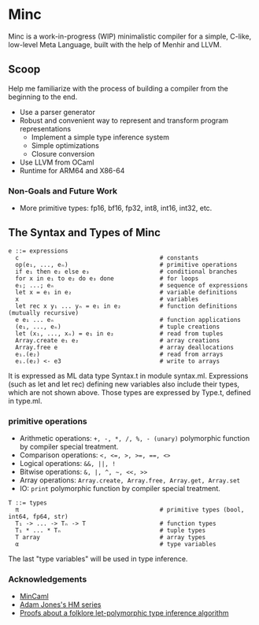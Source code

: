 # Minc

Minc is a work-in-progress (WIP) minimalistic compiler for a simple, C-like,
low-level Meta Language, built with the help of Menhir and LLVM.

## Scoop

Help me familiarize with the process of building a compiler from the beginning
to the end.
- Use a parser generator
- Robust and convenient way to represent and transform program representations
    - Implement a simple type inference system
    - Simple optimizations
    - Closure conversion
- Use LLVM from OCaml
- Runtime for ARM64 and X86-64

### Non-Goals and Future Work

- More primitive types: fp16, bf16, fp32, int8, int16, int32, etc.

## The Syntax and Types of Minc

```
e ::= expressions
  c                                        # constants
  op(e₁, ..., eₙ)                          # primitive operations
  if e₁ then e₂ else e₃                    # conditional branches
  for x in e₁ to e₂ do e₃ done             # for loops
  e₁; ...; eₙ                              # sequence of expressions
  let x = e₁ in e₂                         # variable definitions
  x                                        # variables
  let rec x y₁ ... yₙ = e₁ in e₂           # function definitions (mutually recursive)
  e e₁ ... eₙ                              # function applications
  (e₁, ..., eₙ)                            # tuple creations
  let (x₁, ..., xₙ) = e₁ in e₂             # read from tuples
  Array.create e₁ e₂                       # array creations
  Array.free e                             # array deallocations
  e₁.(e₂)                                  # read from arrays
  e₁.(e₂) <- e3                            # write to arrays
```
It is expressed as ML data type Syntax.t in module syntax.ml. Expressions (such
as let and let rec) defining new variables also include their types, which are
not shown above. Those types are expressed by Type.t, defined in type.ml.

### primitive operations

- Arithmetic operations: `+, -, *, /, %, - (unary)` polymorphic function by
  compiler special treatment.
- Comparison operations: `<, <=, >, >=, ==, <>`
- Logical operations: `&&, ||, !`
- Bitwise operations: `&, |, ^, ~, <<, >>`
- Array operations: `Array.create, Array.free, Array.get, Array.set`
- IO: `print` polymorphic function by compiler special treatment.

```
T ::= types
  π                                        # primitive types (bool, int64, fp64, str)
  T₁ -> ... -> Tₙ -> T                     # function types
  T₁ * ... * Tₙ                            # tuple types
  T array                                  # array types
  α                                        # type variables
```
The last "type variables" will be used in type inference.

### Acknowledgements

- [MinCaml](https://esumii.github.io/min-caml/paper.pdf)
- [Adam Jones's HM series](https://youtube.com/playlist?list=PLoyEIY-nZq_uipRkxG79uzAgfqDuHzot-&feature=shared)
- [Proofs about a folklore let-polymorphic type inference algorithm](https://doi.org/10.1145/291891.291892)
